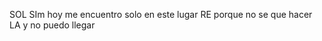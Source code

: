  SOL                    SIm
hoy me encuentro solo en este lugar
 RE
porque no se que hacer 
 LA
y no puedo llegar
